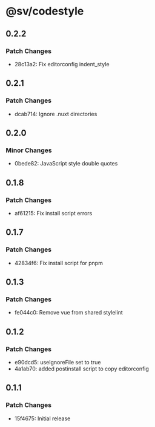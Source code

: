 # @sv/codestyle

## 0.2.2

### Patch Changes

- 28c13a2: Fix editorconfig indent_style

## 0.2.1

### Patch Changes

- dcab714: Ignore .nuxt directories

## 0.2.0

### Minor Changes

- 0bede82: JavaScript style double quotes

## 0.1.8

### Patch Changes

- af61215: Fix install script errors

## 0.1.7

### Patch Changes

- 42834f6: Fix install script for pnpm

## 0.1.3

### Patch Changes

- fe044c0: Remove vue from shared stylelint

## 0.1.2

### Patch Changes

- e90dcd5: useIgnoreFile set to true
- 4a1ab70: added postinstall script to copy editorconfig

## 0.1.1

### Patch Changes

- 15f4675: Initial release
